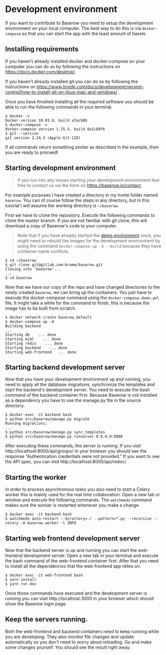 # Development environment

If you want to contribute to Baserow you need to setup the development environment on
your local computer. The best way to do this is via `docker-compose` so that you can
start the app with the least amount of hassle.

## Installing requirements

If you haven't already installed docker and docker-compose on your computer you can do
so by following the instructions on https://docs.docker.com/desktop/.

If you haven't already installed git you can do so by following the instructions on
https://www.linode.com/docs/development/version-control/how-to-install-git-on-linux-mac-and-windows/
.

Once you have finished installing all the required software you should be able to run
the following commands in your terminal.

```
$ docker -v
Docker version 19.03.8, build afacb8b
$ docker-compose -v
docker-compose version 1.25.5, build 8a1c60f6
$ git --version
git version 2.24.3 (Apple Git-128)
```

If all commands return something similar as described in the example, then you are ready
to proceed!

## Starting development environment

> If you run into any issues starting your development environment feel free to contact 
> us via the form on https://baserow.io/contact.

For example purposes I have created a directory in my home folder named `baserow`. You
can of course follow the steps in any directory, but in this tutorial I will assume the
working directory is `~/baserow`.

First we have to clone the repository. Execute the following commands to clone the
master branch. If you are not familiar with git clone, this will download a copy of
Baserow's code to your computer.

> Note that if you have already started the
> [demo environment](../guides/demo-environment.md) once, you might need to rebuild
> the images for the development environment by using the command
> `docker-compose up -d --build` because they have container name conflicts.

```
$ cd ~/baserow
$ git clone git@gitlab.com:bramw/baserow.git
Cloning into 'baserow'...
...
$ cd baserow
```

Now that we have our copy of the repo and have changed directories to the newly
created `baserow`, we can bring up the containers. You just have to execute the
docker-compose command using the `docker-compose.demo.yml` file. It might take a while
for the command to finish, this is because the image has to be built from scratch.

```
$ docker network create baserow_default
$ docker-compose up -d
Building backend
...
Starting db    ... done
Starting mjml    ... done
Starting redis    ... done
Starting backend    ... done
Starting web-frontend   ... done
```

## Starting backend development server

Now that you have your development environment up and running, you need to apply all the
database migrations, synchronize the templates and start the backend's development
server. You need to execute the bash command of the backend container first. Because
Baserow is not installed as a dependency you have to use the manage.py file in the
source directory.

```
$ docker exec -it backend bash
$ python src/baserow/manage.py migrate
Running migrations:
...
$ python src/baserow/manage.py sync_templates
$ python src/baserow/manage.py runserver 0.0.0.0:8000
```

After executing these commands, the server is running. If you visit
http://localhost:8000/api/groups/ in your browser you should see the response
"Authentication credentials were not provided." If you want to see the API spec, you can
visit http://localhost:8000/api/redoc/.

## Starting the worker

In order to process asynchronous tasks you also need to start a Celery worker this is
mainly used for the real time collaboration. Open a new tab or window and execute the
following commands. The `watchmedo` command makes sure the worker is restarted whenever
you make a change.

```
$ docker exec -it backend bash
$ watchmedo auto-restart --directory=./ --pattern=*.py --recursive -- celery -A baserow worker -l INFO
```

## Starting web frontend development server

Now that the backend server is up and running you can start the web-frontend development
server. Open a new tab in your terminal and execute the bash command of the web-frontend
container first. After that you need to install all the dependencies that the
web-frontend app relies on.

```
$ docker exec -it web-frontend bash
$ yarn install
$ yarn run dev
```

Once those commands have executed and the development server is running you can visit
http://localhost:3000 in your browser which should show the Baserow login page.

## Keep the servers running.

Both the web-frontend and backend containers need to keep running while you are
developing. They also monitor file changes and update automatically so you don't need to
worry about reloading. Go and make some changes yourself. You should see the result
right away.
